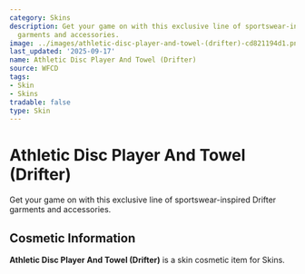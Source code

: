 ```yaml
---
category: Skins
description: Get your game on with this exclusive line of sportswear-inspired Drifter
  garments and accessories.
image: ../images/athletic-disc-player-and-towel-(drifter)-cd821194d1.png
last_updated: '2025-09-17'
name: Athletic Disc Player And Towel (Drifter)
source: WFCD
tags:
- Skin
- Skins
tradable: false
type: Skin
---
```


# Athletic Disc Player And Towel (Drifter)

Get your game on with this exclusive line of sportswear-inspired Drifter garments and accessories.

## Cosmetic Information

**Athletic Disc Player And Towel (Drifter)** is a skin cosmetic item for Skins.

